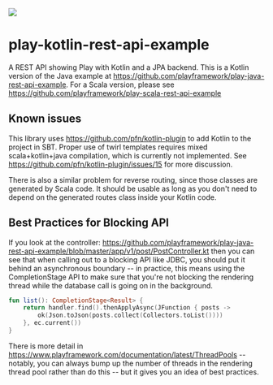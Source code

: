 [<img src="https://img.shields.io/travis/playframework/play-java-rest-api-example.svg"/>](https://travis-ci.org/playframework/play-java-rest-api-example)


# play-kotlin-rest-api-example

A REST API showing Play with Kotlin and a JPA backend. This is a Kotlin version of the Java example at https://github.com/playframework/play-java-rest-api-example. For a Scala version, please see https://github.com/playframework/play-scala-rest-api-example

## Known issues

This library uses https://github.com/pfn/kotlin-plugin to add Kotlin to the project in SBT. Proper use of twirl templates requires mixed scala+kotlin+java compilation, which is currently not implemented. See https://github.com/pfn/kotlin-plugin/issues/15 for more discussion.

There is also a similar problem for reverse routing, since those classes are generated by Scala code. It should be usable as long as you don't need to depend on the generated routes class inside your Kotlin code.

## Best Practices for Blocking API

If you look at the controller: https://github.com/playframework/play-java-rest-api-example/blob/master/app/v1/post/PostController.kt
then you can see that when calling out to a blocking API like JDBC, you should put it behind an asynchronous boundary -- in practice, this means using the CompletionStage API to make sure that you're not blocking the rendering thread while the database call is going on in the background.

```kotlin
fun list(): CompletionStage<Result> {
    return handler.find().thenApplyAsync(JFunction { posts ->
        ok(Json.toJson(posts.collect(Collectors.toList())))
    }, ec.current())
}
```

There is more detail in https://www.playframework.com/documentation/latest/ThreadPools -- notably, you can always bump up the number of threads in the rendering thread pool rather than do this -- but it gives you an idea of best practices.
